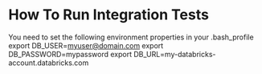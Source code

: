 
# How To Run Integration Tests
You need to set the following environment properties in your .bash_profile
export DB_USER=myuser@domain.com
export DB_PASSWORD=mypassword
export DB_URL=my-databricks-account.databricks.com